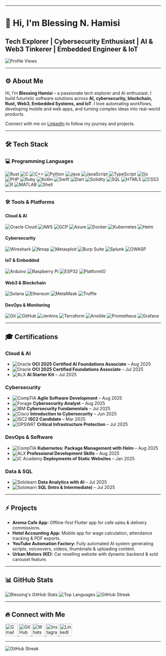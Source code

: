 
---

# 👋 Hi, I'm Blessing N. Hamisi

## Tech Explorer | Cybersecurity Enthusiast | AI & Web3 Tinkerer | Embedded Engineer & IoT 
![Profile Views](https://komarev.com/ghpvc/?username=redbeat3000&color=FF8C00&style=for-the-badge) 


---

## ⚙️ About Me

Hi, I’m **Blessing Hamisi** – a passionate tech explorer and AI enthusiast. I build futuristic software solutions across **AI, cybersecurity, blockchain, Rust, Web3, Embedded Systems, and IoT**. I love automating workflows, developing mobile and web apps, and turning complex ideas into real-world products.

Connect with me on [LinkedIn](https://www.linkedin.com/in/blessing-hamisi-0847412a4/) to follow my journey and projects.

---

## 🛠 Tech Stack

### 💻 Programming Languages
![Rust](https://img.shields.io/badge/Rust-000000?style=for-the-badge&logo=rust&logoColor=white)
![C](https://img.shields.io/badge/C-00599C?style=for-the-badge&logo=c&logoColor=white)
![C++](https://img.shields.io/badge/C++-00599C?style=for-the-badge&logo=c%2B%2B&logoColor=white)
![Python](https://img.shields.io/badge/Python-3776AB?style=for-the-badge&logo=python&logoColor=white)
![Java](https://img.shields.io/badge/Java-007396?style=for-the-badge&logo=java&logoColor=white)
![JavaScript](https://img.shields.io/badge/JavaScript-F7DF1E?style=for-the-badge&logo=javascript&logoColor=black)
![TypeScript](https://img.shields.io/badge/TypeScript-3178C6?style=for-the-badge&logo=typescript&logoColor=white)
![Go](https://img.shields.io/badge/Go-00ADD8?style=for-the-badge&logo=go&logoColor=white)
![PHP](https://img.shields.io/badge/PHP-777BB4?style=for-the-badge&logo=php&logoColor=white)
![Ruby](https://img.shields.io/badge/Ruby-CC342D?style=for-the-badge&logo=ruby&logoColor=white)
![Kotlin](https://img.shields.io/badge/Kotlin-0095D5?style=for-the-badge&logo=kotlin&logoColor=white)
![Swift](https://img.shields.io/badge/Swift-F05138?style=for-the-badge&logo=swift&logoColor=white)
![Dart](https://img.shields.io/badge/Dart-0175C2?style=for-the-badge&logo=dart&logoColor=white)
![Solidity](https://img.shields.io/badge/Solidity-363636?style=for-the-badge&logo=solidity&logoColor=white)
![SQL](https://img.shields.io/badge/SQL-4479A1?style=for-the-badge&logo=mysql&logoColor=white)
![HTML5](https://img.shields.io/badge/HTML5-E34F26?style=for-the-badge&logo=html5&logoColor=white)
![CSS3](https://img.shields.io/badge/CSS3-1572B6?style=for-the-badge&logo=css3&logoColor=white)
![R](https://img.shields.io/badge/R-276DC3?style=for-the-badge&logo=r&logoColor=white)
![MATLAB](https://img.shields.io/badge/MATLAB-0076A8?style=for-the-badge&logo=mathworks&logoColor=white)
![Shell](https://img.shields.io/badge/Shell-4EAA25?style=for-the-badge&logo=gnu-bash&logoColor=white)

---

### 🛠️ Tools & Platforms

#### Cloud & AI
![Oracle Cloud](https://img.shields.io/badge/Oracle-FF8C00?style=for-the-badge&logo=oracle&logoColor=white)
![AWS](https://img.shields.io/badge/AWS-FF8C00?style=for-the-badge&logo=amazon-aws&logoColor=white)
![GCP](https://img.shields.io/badge/GCP-FF8C00?style=for-the-badge&logo=google-cloud&logoColor=white)
![Azure](https://img.shields.io/badge/Azure-FF8C00?style=for-the-badge&logo=microsoft-azure&logoColor=white)
![Docker](https://img.shields.io/badge/Docker-FF8C00?style=for-the-badge&logo=docker&logoColor=white)
![Kubernetes](https://img.shields.io/badge/Kubernetes-FF8C00?style=for-the-badge&logo=kubernetes&logoColor=white)
![Helm](https://img.shields.io/badge/Helm-FF8C00?style=for-the-badge&logo=helm&logoColor=white)

#### Cybersecurity
![Wireshark](https://img.shields.io/badge/Wireshark-FF8C00?style=for-the-badge&logo=wireshark&logoColor=white)
![Nmap](https://img.shields.io/badge/Nmap-FF8C00?style=for-the-badge&logo=nmap&logoColor=white)
![Metasploit](https://img.shields.io/badge/Metasploit-FF8C00?style=for-the-badge&logo=metasploit&logoColor=white)
![Burp Suite](https://img.shields.io/badge/BurpSuite-FF8C00?style=for-the-badge&logo=burpsuite&logoColor=white)
![Splunk](https://img.shields.io/badge/Splunk-FF8C00?style=for-the-badge&logo=splunk&logoColor=white)
![OWASP](https://img.shields.io/badge/OWASP-FF8C00?style=for-the-badge&logo=owasp&logoColor=white)

#### IoT & Embedded
![Arduino](https://img.shields.io/badge/Arduino-FF8C00?style=for-the-badge&logo=arduino&logoColor=white)
![Raspberry Pi](https://img.shields.io/badge/RaspberryPi-FF8C00?style=for-the-badge&logo=raspberry-pi&logoColor=white)
![ESP32](https://img.shields.io/badge/ESP32-FF8C00?style=for-the-badge&logo=esp32&logoColor=white)
![PlatformIO](https://img.shields.io/badge/PlatformIO-FF8C00?style=for-the-badge&logo=platformio&logoColor=white)

#### Web3 & Blockchain
![Solana](https://img.shields.io/badge/Solana-FF8C00?style=for-the-badge&logo=solana&logoColor=white)
![Ethereum](https://img.shields.io/badge/Ethereum-FF8C00?style=for-the-badge&logo=ethereum&logoColor=white)
![MetaMask](https://img.shields.io/badge/MetaMask-FF8C00?style=for-the-badge&logo=metamask&logoColor=white)
![Truffle](https://img.shields.io/badge/Truffle-FF8C00?style=for-the-badge&logo=truffle&logoColor=white)

#### DevOps & Monitoring
![Git](https://img.shields.io/badge/Git-FF8C00?style=for-the-badge&logo=git&logoColor=white)
![GitHub](https://img.shields.io/badge/GitHub-FF8C00?style=for-the-badge&logo=github&logoColor=white)
![Jenkins](https://img.shields.io/badge/Jenkins-FF8C00?style=for-the-badge&logo=jenkins&logoColor=white)
![Terraform](https://img.shields.io/badge/Terraform-FF8C00?style=for-the-badge&logo=terraform&logoColor=white)
![Ansible](https://img.shields.io/badge/Ansible-FF8C00?style=for-the-badge&logo=ansible&logoColor=white)
![Prometheus](https://img.shields.io/badge/Prometheus-FF8C00?style=for-the-badge&logo=prometheus&logoColor=white)
![Grafana](https://img.shields.io/badge/Grafana-FF8C00?style=for-the-badge&logo=grafana&logoColor=white)



---

## 🎓 Certifications

### Cloud & AI
* ![Oracle](https://img.shields.io/badge/Oracle-Red?style=for-the-badge&logo=oracle&logoColor=white) **OCI 2025 Certified AI Foundations Associate** – Aug 2025  
* ![Oracle](https://img.shields.io/badge/Oracle-Red?style=for-the-badge&logo=oracle&logoColor=white) **OCI 2025 Certified Foundations Associate** – Jul 2025  
* ![ALX](https://img.shields.io/badge/ALX-000000?style=for-the-badge) **AI Starter Kit** – Jul 2025  

### Cybersecurity
* ![CompTIA](https://img.shields.io/badge/CompTIA-0052B1?style=for-the-badge&logo=comptia&logoColor=white) **Agile Software Development** – Aug 2025  
* ![Forage](https://img.shields.io/badge/Forage-000000?style=for-the-badge) **Cybersecurity Analyst** – Aug 2025  
* ![IBM](https://img.shields.io/badge/IBM-054ADA?style=for-the-badge&logo=ibm&logoColor=white) **Cybersecurity Fundamentals** – Jul 2025  
* ![Cisco](https://img.shields.io/badge/Cisco-1BA0E2?style=for-the-badge&logo=cisco&logoColor=white) **Introduction to Cybersecurity** – Jun 2025  
* ![ISC2](https://img.shields.io/badge/ISC2-0052B1?style=for-the-badge&logo=isc2&logoColor=white) **ISC2 Candidate** – Mar 2025  
* ![OPSWAT](https://img.shields.io/badge/OPSWAT-0055FF?style=for-the-badge) **Critical Infrastructure Protection** – Jul 2025  

### DevOps & Software
* ![CompTIA](https://img.shields.io/badge/CompTIA-0052B1?style=for-the-badge&logo=comptia&logoColor=white) **Kubernetes: Package Management with Helm** – Aug 2025  
* ![ALX](https://img.shields.io/badge/ALX-000000?style=for-the-badge) **Professional Development Skills** – Aug 2025  
* ![IC Academy](https://img.shields.io/badge/ICAcademy-FF6F00?style=for-the-badge) **Deployments of Static Websites** – Jan 2025  

### Data & SQL
* ![Sololearn](https://img.shields.io/badge/Sololearn-2EC866?style=for-the-badge&logo=sololearn&logoColor=white) **Data Analytics with AI** – Jul 2025  
* ![Sololearn](https://img.shields.io/badge/Sololearn-2EC866?style=for-the-badge&logo=sololearn&logoColor=white) **SQL (Intro & Intermediate)** – Jul 2025  


---

## ⚡ Projects

* **Aroma Cafe App:** Offline-first Flutter app for cafe sales & delivery commissions.
* **Hotel Accounting App:** Mobile app for wage calculation, attendance tracking & PDF exports.
* **YouTube Automation Factory:** Fully automated AI system generating scripts, voiceovers, videos, thumbnails & uploading content.
* **Urban Motors (KE):** Car reselling website with dynamic backend & sold carousel feature.

---

## 📊 GitHub Stats

![Blessing's GitHub Stats](https://github-readme-stats.vercel.app/api?username=redbeat3000\&show_icons=true\&theme=dark)
![Top Languages](https://github-readme-stats.vercel.app/api/top-langs/?username=redbeat3000\&layout=compact\&theme=dark)
![GitHub Streak](https://github-readme-streak-stats.herokuapp.com/?user=redbeat3000\&theme=dark)

---

## 🔥 Connect with Me

<p>
  <a href="mailto:nyaberihamisi@g.mail.com">
    <img src="https://upload.wikimedia.org/wikipedia/commons/4/4e/Gmail_Icon.png" width="40" alt="Gmail"/>
  </a>
  <a href="https://github.com/redbeat3000">
    <img src="https://upload.wikimedia.org/wikipedia/commons/9/91/Octicons-mark-github.svg" width="40" alt="GitHub"/>
  </a>
  <a href="https://wa.me/0718713565">
    <img src="https://upload.wikimedia.org/wikipedia/commons/6/6b/WhatsApp.svg" width="40" alt="WhatsApp"/>
  </a>
  <a href="https://instagram.com/redbeat3000">
    <img src="https://upload.wikimedia.org/wikipedia/commons/a/a5/Instagram_icon.png" width="40" alt="Instagram"/>
  </a>
  <a href="https://www.linkedin.com/in/blessing-hamisi-0847412a4/">
    <img src="https://upload.wikimedia.org/wikipedia/commons/c/ca/LinkedIn_logo_initials.png" width="40" alt="LinkedIn"/>
  </a>
</p>


---


![GitHub Streak](https://github-readme-streak-stats.herokuapp.com/?user=redbeat3000&theme=dark)



